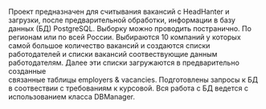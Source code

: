 Проект предназначен для считывания вакансий с HeadHanter и загрузки, после предварительной обработки, информации в базу данных (БД) PostgreSQL. Выборку можно проводить постранично. По регионам или по всей России.
Выбираются 10 компаний у которых самой большое количество вакансий и создаются списки работодателей и списки вакансий соотвествующие данным работодателям. Далее эти списки загружаются в предварительно созданные  
связанные таблицы employers & vacancies. Подготовлены запросы к БД в соотвествии с требованиям к курсовой. Вся работа с БД ведется с использованием класса DBManager. 